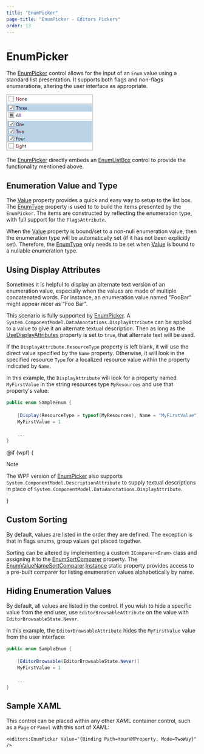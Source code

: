 ```yaml
---
title: "EnumPicker"
page-title: "EnumPicker - Editors Pickers"
order: 13
---
```

# EnumPicker

The [EnumPicker](xref:@ActiproUIRoot.Controls.Editors.EnumPicker) control allows for the input of an `Enum` value using a standard list presentation.  It supports both flags and non-flags enumerations, altering the user interface as appropriate.

![Screenshot](../images/enumpicker-flags.png)

The [EnumPicker](xref:@ActiproUIRoot.Controls.Editors.EnumPicker) directly embeds an [EnumListBox](../other-controls/enumlistbox.md) control to provide the functionality mentioned above.

## Enumeration Value and Type

The [Value](xref:@ActiproUIRoot.Controls.Editors.EnumPicker.Value) property provides a quick and easy way to setup to the list box.  The [EnumType](xref:@ActiproUIRoot.Controls.Editors.EnumPicker.EnumType) property is used to to build the items presented by the `EnumPicker`. The items are constructed by reflecting the enumeration type, with full support for the `FlagsAttribute`.

When the [Value](xref:@ActiproUIRoot.Controls.Editors.EnumPicker.Value) property is bound/set to a non-null enumeration value, then the enumeration type will be automatically set (if it has not been explicitly set).  Therefore, the [EnumType](xref:@ActiproUIRoot.Controls.Editors.EnumPicker.EnumType) only needs to be set when [Value](xref:@ActiproUIRoot.Controls.Editors.EnumPicker.Value) is bound to a nullable enumeration type.

## Using Display Attributes

Sometimes it is helpful to display an alternate text version of an enumeration value, especially when the values are made of multiple concatenated words.  For instance, an enumeration value named "FooBar" might appear nicer as "Foo Bar".

This scenario is fully supported by [EnumPicker](xref:@ActiproUIRoot.Controls.Editors.EnumPicker).  A `System.ComponentModel.DataAnnotations.DisplayAttribute` can be applied to a value to give it an alternate textual description.  Then as long as the [UseDisplayAttributes](xref:@ActiproUIRoot.Controls.Editors.EnumPicker.UseDisplayAttributes) property is set to `true`, that alternate text will be used.

If the `DisplayAttribute.ResourceType` property is left blank, it will use the direct value specified by the `Name` property.  Otherwise, it will look in the specified resource `Type` for a localized resource value within the property indicated by `Name`.

In this example, the `DisplayAttribute` will look for a property named `MyFirstValue` in the string resources type `MyResources` and use that property's value:

```csharp
public enum SampleEnum {

	[Display(ResourceType = typeof(MyResources), Name = "MyFirstValue")]
	MyFirstValue = 1

	...
}
```

@if (wpf) {

> [!NOTE]
> The WPF version of [EnumPicker](xref:@ActiproUIRoot.Controls.Editors.EnumPicker) also supports `System.ComponentModel.DescriptionAttribute` to supply textual descriptions in place of `System.ComponentModel.DataAnnotations.DisplayAttribute`.

}

## Custom Sorting

By default, values are listed in the order they are defined.  The exception is that in flags enums, group values get placed together.

Sorting can be altered by implementing a custom `IComparer<Enum>` class and assigning it to the [EnumSortComparer](xref:@ActiproUIRoot.Controls.Editors.EnumPicker.EnumSortComparer) property.  The [EnumValueNameSortComparer](xref:@ActiproUIRoot.Controls.Editors.Primitives.EnumValueNameSortComparer).[Instance](xref:@ActiproUIRoot.Controls.Editors.Primitives.EnumValueNameSortComparer.Instance) static property provides access to a pre-built comparer for listing enumeration values alphabetically by name.

## Hiding Enumeration Values

By default, all values are listed in the control.  If you wish to hide a specific value from the end user, use `EditorBrowsableAttribute` on the value with `EditorBrowsableState.Never`.

In this example, the `EditorBrowsableAttribute` hides the `MyFirstValue` value from the user interface:

```csharp
public enum SampleEnum {

	[EditorBrowsable(EditorBrowsableState.Never)]
	MyFirstValue = 1

	...
}
```

## Sample XAML

This control can be placed within any other XAML container control, such as a `Page` or `Panel` with this sort of XAML:

```xaml
<editors:EnumPicker Value="{Binding Path=YourVMProperty, Mode=TwoWay}" />
```
